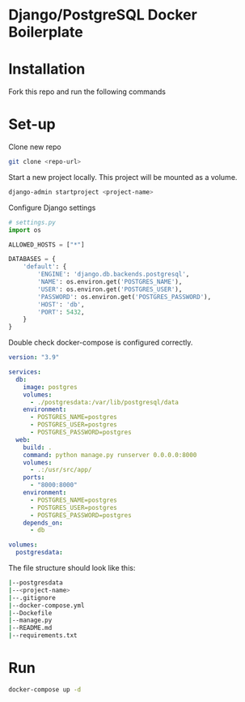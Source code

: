 # Django/PostgreSQL Docker Boilerplate

# Installation
Fork this repo and run the following commands

# Set-up
Clone new repo
```bash
git clone <repo-url>
```
Start a new project locally. This project will be mounted as a volume.
```bash
django-admin startproject <project-name>
```
Configure Django settings
```python
# settings.py
import os

ALLOWED_HOSTS = ["*"]

DATABASES = {
    'default': {
        'ENGINE': 'django.db.backends.postgresql',
        'NAME': os.environ.get('POSTGRES_NAME'),
        'USER': os.environ.get('POSTGRES_USER'),
        'PASSWORD': os.environ.get('POSTGRES_PASSWORD'),
        'HOST': 'db',
        'PORT': 5432,
    }
}
```
Double check docker-compose is configured correctly.
```yml
version: "3.9"

services:
  db:
    image: postgres
    volumes:
      - ./postgresdata:/var/lib/postgresql/data
    environment:
      - POSTGRES_NAME=postgres
      - POSTGRES_USER=postgres
      - POSTGRES_PASSWORD=postgres
  web:
    build: .
    command: python manage.py runserver 0.0.0.0:8000
    volumes:
      - .:/usr/src/app/
    ports:
      - "8000:8000"
    environment:
      - POSTGRES_NAME=postgres
      - POSTGRES_USER=postgres
      - POSTGRES_PASSWORD=postgres
    depends_on:
      - db

volumes:
  postgresdata:
```
The file structure should look like this:
```bash
|--postgresdata
|--<project-name>
|--.gitignore
|--docker-compose.yml
|--Dockefile
|--manage.py
|--README.md
|--requirements.txt
```

# Run
```bash
docker-compose up -d
```